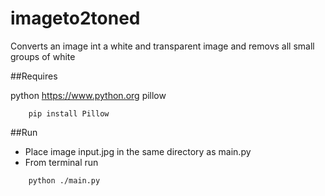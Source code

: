 # imageto2toned
Converts an image int a white and transparent image and removs all small groups of white

##Requires

python https://www.python.org
pillow 
```
    pip install Pillow
```

##Run

*   Place image input.jpg in the same directory as main.py
*   From terminal run
```
    python ./main.py  
```
